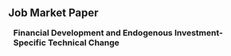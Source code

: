 ## Job Market Paper
<h3 style="margin:0 10px 0;">Financial Development and Endogenous Investment-Specific Technical Change</h3>

